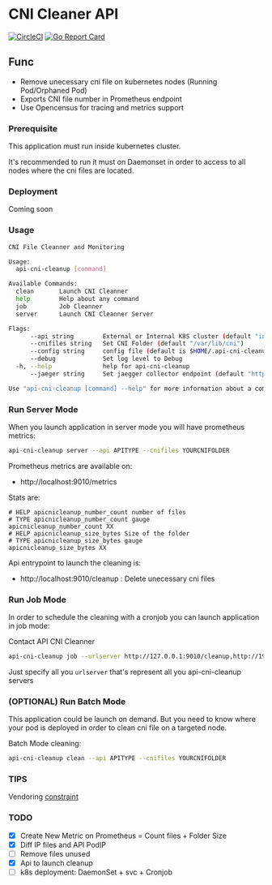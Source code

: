 # CNI Cleaner API

[![CircleCI](https://circleci.com/gh/jsenon/api-cni-cleanup.svg?style=svg)](https://circleci.com/gh/jsenon/api-cni-cleanup)
[![Go Report Card](https://goreportcard.com/badge/github.com/jsenon/api-cni-cleanup)](https://goreportcard.com/report/github.com/jsenon/api-cni-cleanup)

## Func

- Remove unecessary cni file on kubernetes nodes (Running Pod/Orphaned Pod)
- Exports CNI file number in Prometheus endpoint
- Use Opencensus for tracing and metrics support

### Prerequisite

This application must run inside kubernetes cluster.

It's recommended to run it must on Daemonset in order to access to all nodes where the cni files are located.

### Deployment

Coming soon

### Usage

```sh
CNI File Cleanner and Monitoring

Usage:
  api-cni-cleanup [command]

Available Commands:
  clean       Launch CNI Cleanner
  help        Help about any command
  job         Job Cleanner
  server      Launch CNI Cleanner Server

Flags:
      --api string        External or Internal K8S cluster (default "internal")
      --cnifiles string   Set CNI Folder (default "/var/lib/cni")
      --config string     config file (default is $HOME/.api-cni-cleanup.yaml)
      --debug             Set log level to Debug
  -h, --help              help for api-cni-cleanup
      --jaeger string     Set jaegger collector endpoint (default "http://localhost:14268")

Use "api-cni-cleanup [command] --help" for more information about a command.
```

### Run Server Mode

When you launch application in server mode you will have prometheus metrics:

```sh
api-cni-cleanup server --api APITYPE --cnifiles YOURCNIFOLDER
```

Prometheus metrics are available on:

- http://localhost:9010/metrics

Stats are:

```
# HELP apicnicleanup_number_count number of files
# TYPE apicnicleanup_number_count gauge
apicnicleanup_number_count XX
# HELP apicnicleanup_size_bytes Size of the folder
# TYPE apicnicleanup_size_bytes gauge
apicnicleanup_size_bytes XX
```

Api entrypoint to launch the cleaning is:

- http://localhost:9010/cleanup : Delete unecessary cni files

### Run Job Mode

In order to schedule the cleaning with a cronjob you can launch application in job mode:

Contact API CNI Cleanner
```sh
api-cni-cleanup job --urlserver http://127.0.0.1:9010/cleanup,http://192.168.0.2:9010/cleanup
```

Just specify all you `urlserver` that's represent all you api-cni-cleanup servers 

### (OPTIONAL) Run Batch Mode

This application could be launch on demand. But you need to know where your pod is deployed in order to clean cni file on a targeted node.

Batch Mode cleaning:

```sh
api-cni-cleanup clean --api APITYPE --cnifiles YOURCNIFOLDER
```

### TIPS

Vendoring [constraint](https://github.com/kubernetes/minikube/issues/3037#issuecomment-418384405)

### TODO

- [x] Create New Metric on Prometheus = Count files + Folder Size
- [x] Diff IP files and API PodIP
- [ ] Remove files unused
- [x] Api to launch cleanup
- [ ] k8s deployment: DaemonSet + svc + Cronjob
